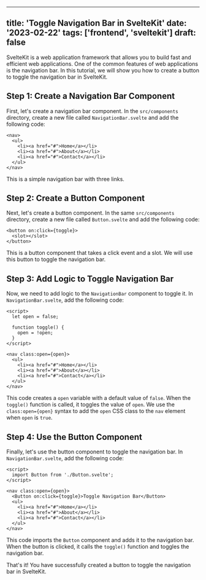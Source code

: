 
---
title: 'Toggle Navigation Bar in SvelteKit'
date: '2023-02-22'
tags: ['frontend', 'sveltekit']
draft: false
---



SvelteKit is a web application framework that allows you to build fast and efficient web applications. One of the common features of web applications is the navigation bar. In this tutorial, we will show you how to create a button to toggle the navigation bar in SvelteKit.

## Step 1: Create a Navigation Bar Component

First, let's create a navigation bar component. In the `src/components` directory, create a new file called `NavigationBar.svelte` and add the following code:

```
<nav>
  <ul>
    <li><a href="#">Home</a></li>
    <li><a href="#">About</a></li>
    <li><a href="#">Contact</a></li>
  </ul>
</nav>

```

This is a simple navigation bar with three links.

## Step 2: Create a Button Component

Next, let's create a button component. In the same `src/components` directory, create a new file called `Button.svelte` and add the following code:

```
<button on:click={toggle}>
  <slot></slot>
</button>

```

This is a button component that takes a click event and a slot. We will use this button to toggle the navigation bar.

## Step 3: Add Logic to Toggle Navigation Bar

Now, we need to add logic to the `NavigationBar` component to toggle it. In `NavigationBar.svelte`, add the following code:

```
<script>
  let open = false;

  function toggle() {
    open = !open;
  }
</script>

<nav class:open={open}>
  <ul>
    <li><a href="#">Home</a></li>
    <li><a href="#">About</a></li>
    <li><a href="#">Contact</a></li>
  </ul>
</nav>

```

This code creates a `open` variable with a default value of `false`. When the `toggle()` function is called, it toggles the value of `open`. We use the `class:open={open}` syntax to add the `open` CSS class to the `nav` element when `open` is `true`.

## Step 4: Use the Button Component

Finally, let's use the button component to toggle the navigation bar. In `NavigationBar.svelte`, add the following code:

```
<script>
  import Button from './Button.svelte';
</script>

<nav class:open={open}>
  <Button on:click={toggle}>Toggle Navigation Bar</Button>
  <ul>
    <li><a href="#">Home</a></li>
    <li><a href="#">About</a></li>
    <li><a href="#">Contact</a></li>
  </ul>
</nav>

```

This code imports the `Button` component and adds it to the navigation bar. When the button is clicked, it calls the `toggle()` function and toggles the navigation bar.

That's it! You have successfully created a button to toggle the navigation bar in SvelteKit.